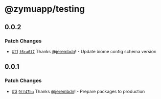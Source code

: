 # @zymuapp/testing

## 0.0.2

### Patch Changes

- [#11](https://github.com/zymuapp/root/pull/11) [`f6ca617`](https://github.com/zymuapp/root/commit/f6ca61738b504c05c5e303d3cd21be5e96b94f80) Thanks [@jerembdn](https://github.com/jerembdn)! - Update biome config schema version

## 0.0.1

### Patch Changes

- [#3](https://github.com/zymuapp/root/pull/3) [`9ff47ba`](https://github.com/zymuapp/root/commit/9ff47ba3de9ef28cf1cc714da874f37a92b58b04) Thanks [@jerembdn](https://github.com/jerembdn)! - Prepare packages to production
